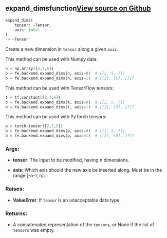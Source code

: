 ## expand_dims<span class="tag">function</span><a class="sourcelink" href=https://github.com/fastestimator/fastestimator/blob/r1.2/fastestimator/backend/expand_dims.py/#L24-L65>View source on Github</a>
```python
expand_dims(
	tensor: ~Tensor,
	axis: int=1
)
-> ~Tensor
```
Create a new dimension in `tensor` along a given `axis`.

This method can be used with Numpy data:
```python
n = np.array([2,7,5])
b = fe.backend.expand_dims(n, axis=0)  # [[2, 5, 7]]
b = fe.backend.expand_dims(n, axis=1)  # [[2], [5], [7]]
```

This method can be used with TensorFlow tensors:
```python
t = tf.constant([2,7,5])
b = fe.backend.expand_dims(t, axis=0)  # [[2, 5, 7]]
b = fe.backend.expand_dims(t, axis=1)  # [[2], [5], [7]]
```

This method can be used with PyTorch tensors:
```python
p = torch.tensor([2,7,5])
b = fe.backend.expand_dims(p, axis=0)  # [[2, 5, 7]]
b = fe.backend.expand_dims(p, axis=1)  # [[2], [5], [7]]
```


<h3>Args:</h3>


* **tensor**: The input to be modified, having n dimensions.

* **axis**: Which axis should the new axis be inserted along. Must be in the range [-n-1, n]. 

<h3>Raises:</h3>


* **ValueError**: If `tensor` is an unacceptable data type.

<h3>Returns:</h3>

<ul class="return-block"><li>    A concatenated representation of the <code>tensors</code>, or None if the list of <code>tensors</code> was empty.

</li></ul>

